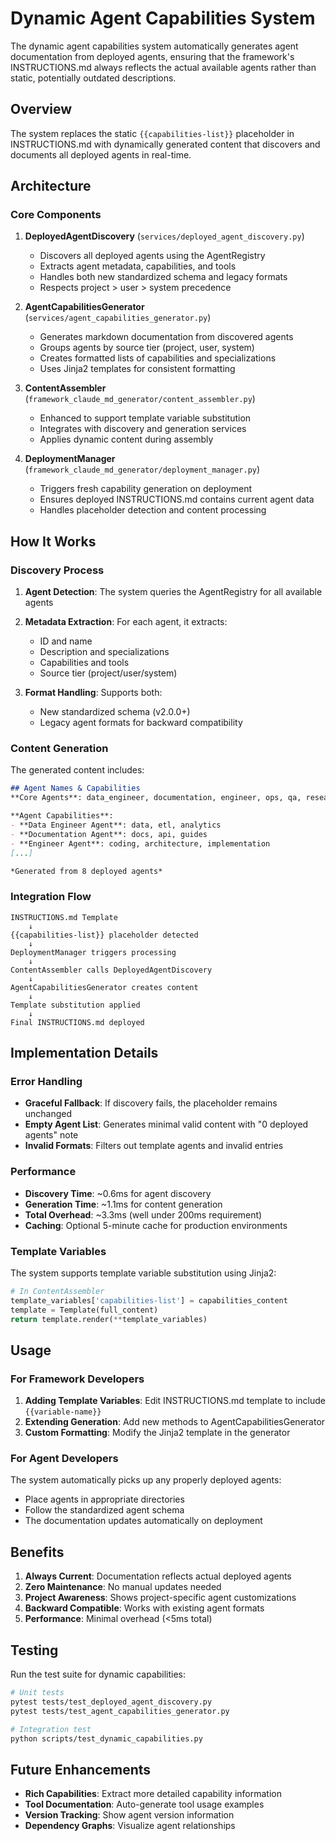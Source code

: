 # Dynamic Agent Capabilities System

The dynamic agent capabilities system automatically generates agent documentation from deployed agents, ensuring that the framework's INSTRUCTIONS.md always reflects the actual available agents rather than static, potentially outdated descriptions.

## Overview

The system replaces the static `{{capabilities-list}}` placeholder in INSTRUCTIONS.md with dynamically generated content that discovers and documents all deployed agents in real-time.

## Architecture

### Core Components

1. **DeployedAgentDiscovery** (`services/deployed_agent_discovery.py`)
   - Discovers all deployed agents using the AgentRegistry
   - Extracts agent metadata, capabilities, and tools
   - Handles both new standardized schema and legacy formats
   - Respects project > user > system precedence

2. **AgentCapabilitiesGenerator** (`services/agent_capabilities_generator.py`)
   - Generates markdown documentation from discovered agents
   - Groups agents by source tier (project, user, system)
   - Creates formatted lists of capabilities and specializations
   - Uses Jinja2 templates for consistent formatting

3. **ContentAssembler** (`framework_claude_md_generator/content_assembler.py`)
   - Enhanced to support template variable substitution
   - Integrates with discovery and generation services
   - Applies dynamic content during assembly

4. **DeploymentManager** (`framework_claude_md_generator/deployment_manager.py`)
   - Triggers fresh capability generation on deployment
   - Ensures deployed INSTRUCTIONS.md contains current agent data
   - Handles placeholder detection and content processing

## How It Works

### Discovery Process

1. **Agent Detection**: The system queries the AgentRegistry for all available agents
2. **Metadata Extraction**: For each agent, it extracts:
   - ID and name
   - Description and specializations
   - Capabilities and tools
   - Source tier (project/user/system)

3. **Format Handling**: Supports both:
   - New standardized schema (v2.0.0+)
   - Legacy agent formats for backward compatibility

### Content Generation

The generated content includes:

```markdown
## Agent Names & Capabilities
**Core Agents**: data_engineer, documentation, engineer, ops, qa, research, security, version_control

**Agent Capabilities**:
- **Data Engineer Agent**: data, etl, analytics
- **Documentation Agent**: docs, api, guides
- **Engineer Agent**: coding, architecture, implementation
[...]

*Generated from 8 deployed agents*
```

### Integration Flow

```
INSTRUCTIONS.md Template
    ↓
{{capabilities-list}} placeholder detected
    ↓
DeploymentManager triggers processing
    ↓
ContentAssembler calls DeployedAgentDiscovery
    ↓
AgentCapabilitiesGenerator creates content
    ↓
Template substitution applied
    ↓
Final INSTRUCTIONS.md deployed
```

## Implementation Details

### Error Handling

- **Graceful Fallback**: If discovery fails, the placeholder remains unchanged
- **Empty Agent List**: Generates minimal valid content with "0 deployed agents" note
- **Invalid Formats**: Filters out template agents and invalid entries

### Performance

- **Discovery Time**: ~0.6ms for agent discovery
- **Generation Time**: ~1.1ms for content generation
- **Total Overhead**: ~3.3ms (well under 200ms requirement)
- **Caching**: Optional 5-minute cache for production environments

### Template Variables

The system supports template variable substitution using Jinja2:

```python
# In ContentAssembler
template_variables['capabilities-list'] = capabilities_content
template = Template(full_content)
return template.render(**template_variables)
```

## Usage

### For Framework Developers

1. **Adding Template Variables**: Edit INSTRUCTIONS.md template to include `{{variable-name}}`
2. **Extending Generation**: Add new methods to AgentCapabilitiesGenerator
3. **Custom Formatting**: Modify the Jinja2 template in the generator

### For Agent Developers

The system automatically picks up any properly deployed agents:
- Place agents in appropriate directories
- Follow the standardized agent schema
- The documentation updates automatically on deployment

## Benefits

1. **Always Current**: Documentation reflects actual deployed agents
2. **Zero Maintenance**: No manual updates needed
3. **Project Awareness**: Shows project-specific agent customizations
4. **Backward Compatible**: Works with existing agent formats
5. **Performance**: Minimal overhead (<5ms total)

## Testing

Run the test suite for dynamic capabilities:

```bash
# Unit tests
pytest tests/test_deployed_agent_discovery.py
pytest tests/test_agent_capabilities_generator.py

# Integration test
python scripts/test_dynamic_capabilities.py
```

## Future Enhancements

- **Rich Capabilities**: Extract more detailed capability information
- **Tool Documentation**: Auto-generate tool usage examples
- **Version Tracking**: Show agent version information
- **Dependency Graphs**: Visualize agent relationships